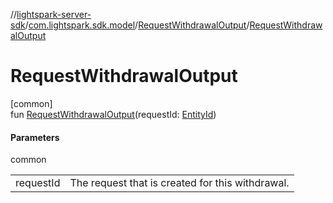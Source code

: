 //[lightspark-server-sdk](../../../index.md)/[com.lightspark.sdk.model](../index.md)/[RequestWithdrawalOutput](index.md)/[RequestWithdrawalOutput](-request-withdrawal-output.md)

# RequestWithdrawalOutput

[common]\
fun [RequestWithdrawalOutput](-request-withdrawal-output.md)(requestId: [EntityId](../-entity-id/index.md))

#### Parameters

common

| | |
|---|---|
| requestId | The request that is created for this withdrawal. |
